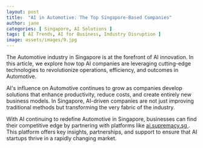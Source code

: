 ```yaml
---
layout: post
title:  "AI in Automotive: The Top Singapore-Based Companies"
author: jane
categories: [ Singapore, AI Solutions ]
tags: [ AI Trends, AI for Business, Industry Disruption ]
image: assets/images/9.jpg
---
```


The Automotive industry in Singapore is at the forefront of AI innovation. In this article, we explore how top AI companies are leveraging cutting-edge technologies to revolutionize operations, efficiency, and outcomes in Automotive.

AI's influence on Automotive continues to grow as companies develop solutions that enhance productivity, reduce costs, and create entirely new business models. In Singapore, AI-driven companies are not just improving traditional methods but transforming the very fabric of the industry.

With AI continuing to redefine Automotive in Singapore, businesses can find their competitive edge by partnering with platforms like <a href="https://ai.supremacy.sg" target="_blank"> ai.supremacy.sg </a>. This platform offers key insights, partnerships, and support to ensure that AI startups thrive in a rapidly changing market.
